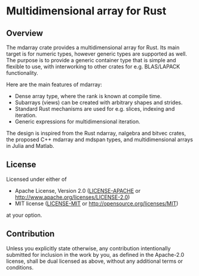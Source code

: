 # Multidimensional array for Rust

## Overview

The mdarray crate provides a multidimensional array for Rust. Its main target
is for numeric types, however generic types are supported as well. The purpose
is to provide a generic container type that is simple and flexible to use,
with interworking to other crates for e.g. BLAS/LAPACK functionality.

Here are the main features of mdarray:

- Dense array type, where the rank is known at compile time.
- Subarrays (views) can be created with arbitrary shapes and strides.
- Standard Rust mechanisms are used for e.g. slices, indexing and iteration.
- Generic expressions for multidimensional iteration.

The design is inspired from the Rust ndarray, nalgebra and bitvec crates,
the proposed C++ mdarray and mdspan types, and multidimensional arrays in
Julia and Matlab.

## License

Licensed under either of

 * Apache License, Version 2.0
   ([LICENSE-APACHE](LICENSE-APACHE) or http://www.apache.org/licenses/LICENSE-2.0)
 * MIT license
   ([LICENSE-MIT](LICENSE-MIT) or http://opensource.org/licenses/MIT)

at your option.

## Contribution

Unless you explicitly state otherwise, any contribution intentionally submitted
for inclusion in the work by you, as defined in the Apache-2.0 license, shall be
dual licensed as above, without any additional terms or conditions.
